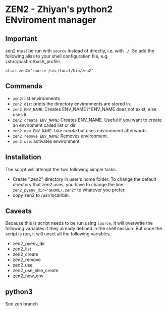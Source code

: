 # **ZEN2** - Zhiyan's python2 ENviroment manager

## Important

zen2 must be run with `source` instead of directly, i.e. with `./`. So add the
following alias to your shell configuration file, e.g.
zshrc/bashrc/bash_profile.

`alias zen2="source /usr/local/bin/zen2"`

## Commands
* `zen2`: list environments
* `zen2 dir`: prints the directory environments are stored in.
* `zen2 ENV_NAME`: Creates ENV_NAME if ENV_NAME does not exist, else uses it.
* `zen2 create ENV_NAME`: Creates ENV_NAME. Useful if you want to create an
  enviroment called list or dir.
* `zen2 new ENV_NAME`: Like *create* but uses environment afterwards.
* `zen2 remove ENV_NAME`: Removes environment.
* `zen2 use`: activates environment.

## Installation
The script will attempt the two following simple tasks.
* Create ".zen2" directory in user's home folder. To change the default
  directory that zen2 uses, you have to change the line
  `zen2_pyenv_dir="$HOME/.zen2"` to whatever you prefer.
* copy zen2 to /usr/local/bin.

## Caveats

Because this is script needs to be run using `source`, it will overwrite the
following variables if they already defined in the shell session. But once the
script is run, it will unset all the following variables.

* zen2_pyenv_dir
* zen2_list
* zen2_create
* zen2_remove
* zen2_use
* zen2_use_else_create
* zen2_new_env

## python3
See zen branch

